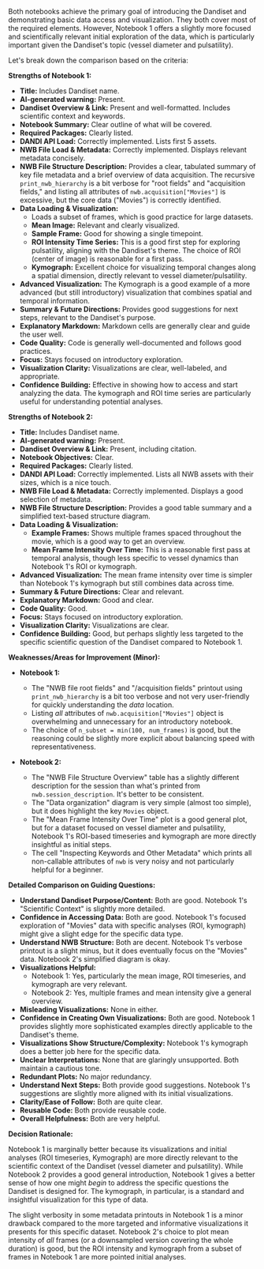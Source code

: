 Both notebooks achieve the primary goal of introducing the Dandiset and demonstrating basic data access and visualization. They both cover most of the required elements. However, Notebook 1 offers a slightly more focused and scientifically relevant initial exploration of the data, which is particularly important given the Dandiset's topic (vessel diameter and pulsatility).

Let's break down the comparison based on the criteria:

**Strengths of Notebook 1:**

*   **Title:** Includes Dandiset name.
*   **AI-generated warning:** Present.
*   **Dandiset Overview & Link:** Present and well-formatted. Includes scientific context and keywords.
*   **Notebook Summary:** Clear outline of what will be covered.
*   **Required Packages:** Clearly listed.
*   **DANDI API Load:** Correctly implemented. Lists first 5 assets.
*   **NWB File Load & Metadata:** Correctly implemented. Displays relevant metadata concisely.
*   **NWB File Structure Description:** Provides a clear, tabulated summary of key file metadata and a brief overview of data acquisition. The recursive `print_nwb_hierarchy` is a bit verbose for "root fields" and "acquisition fields," and listing all attributes of `nwb.acquisition["Movies"]` is excessive, but the core data ("Movies") is correctly identified.
*   **Data Loading & Visualization:**
    *   Loads a subset of frames, which is good practice for large datasets.
    *   **Mean Image:** Relevant and clearly visualized.
    *   **Sample Frame:** Good for showing a single timepoint.
    *   **ROI Intensity Time Series:** This is a good first step for exploring pulsatility, aligning with the Dandiset's theme. The choice of ROI (center of image) is reasonable for a first pass.
    *   **Kymograph:** Excellent choice for visualizing temporal changes along a spatial dimension, directly relevant to vessel diameter/pulsatility.
*   **Advanced Visualization:** The Kymograph is a good example of a more advanced (but still introductory) visualization that combines spatial and temporal information.
*   **Summary & Future Directions:** Provides good suggestions for next steps, relevant to the Dandiset's purpose.
*   **Explanatory Markdown:** Markdown cells are generally clear and guide the user well.
*   **Code Quality:** Code is generally well-documented and follows good practices.
*   **Focus:** Stays focused on introductory exploration.
*   **Visualization Clarity:** Visualizations are clear, well-labeled, and appropriate.
*   **Confidence Building:** Effective in showing how to access and start analyzing the data. The kymograph and ROI time series are particularly useful for understanding potential analyses.

**Strengths of Notebook 2:**

*   **Title:** Includes Dandiset name.
*   **AI-generated warning:** Present.
*   **Dandiset Overview & Link:** Present, including citation.
*   **Notebook Objectives:** Clear.
*   **Required Packages:** Clearly listed.
*   **DANDI API Load:** Correctly implemented. Lists all NWB assets with their sizes, which is a nice touch.
*   **NWB File Load & Metadata:** Correctly implemented. Displays a good selection of metadata.
*   **NWB File Structure Description:** Provides a good table summary and a simplified text-based structure diagram.
*   **Data Loading & Visualization:**
    *   **Example Frames:** Shows multiple frames spaced throughout the movie, which is a good way to get an overview.
    *   **Mean Frame Intensity Over Time:** This is a reasonable first pass at temporal analysis, though less specific to vessel dynamics than Notebook 1's ROI or kymograph.
*   **Advanced Visualization:** The mean frame intensity over time is simpler than Notebook 1's kymograph but still combines data across time.
*   **Summary & Future Directions:** Clear and relevant.
*   **Explanatory Markdown:** Good and clear.
*   **Code Quality:** Good.
*   **Focus:** Stays focused on introductory exploration.
*   **Visualization Clarity:** Visualizations are clear.
*   **Confidence Building:** Good, but perhaps slightly less targeted to the specific scientific question of the Dandiset compared to Notebook 1.

**Weaknesses/Areas for Improvement (Minor):**

*   **Notebook 1:**
    *   The "NWB file root fields" and "/acquisition fields" printout using `print_nwb_hierarchy` is a bit too verbose and not very user-friendly for quickly understanding the *data* location.
    *   Listing *all* attributes of `nwb.acquisition["Movies"]` object is overwhelming and unnecessary for an introductory notebook.
    *   The choice of `n_subset = min(100, num_frames)` is good, but the reasoning could be slightly more explicit about balancing speed with representativeness.

*   **Notebook 2:**
    *   The "NWB File Structure Overview" table has a slightly different description for the session than what's printed from `nwb.session_description`. It's better to be consistent.
    *   The "Data organization" diagram is very simple (almost too simple), but it does highlight the key `Movies` object.
    *   The "Mean Frame Intensity Over Time" plot is a good general plot, but for a dataset focused on vessel diameter and pulsatility, Notebook 1's ROI-based timeseries and kymograph are more directly insightful as initial steps.
    *   The cell "Inspecting Keywords and Other Metadata" which prints all non-callable attributes of `nwb` is very noisy and not particularly helpful for a beginner.

**Detailed Comparison on Guiding Questions:**

*   **Understand Dandiset Purpose/Content:** Both are good. Notebook 1's "Scientific Context" is slightly more detailed.
*   **Confidence in Accessing Data:** Both are good. Notebook 1's focused exploration of "Movies" data with specific analyses (ROI, kymograph) might give a slight edge for the specific data type.
*   **Understand NWB Structure:** Both are decent. Notebook 1's verbose printout is a slight minus, but it does eventually focus on the "Movies" data. Notebook 2's simplified diagram is okay.
*   **Visualizations Helpful:**
    *   Notebook 1: Yes, particularly the mean image, ROI timeseries, and kymograph are very relevant.
    *   Notebook 2: Yes, multiple frames and mean intensity give a general overview.
*   **Misleading Visualizations:** None in either.
*   **Confidence in Creating Own Visualizations:** Both are good. Notebook 1 provides slightly more sophisticated examples directly applicable to the Dandiset's theme.
*   **Visualizations Show Structure/Complexity:** Notebook 1's kymograph does a better job here for the specific data.
*   **Unclear Interpretations:** None that are glaringly unsupported. Both maintain a cautious tone.
*   **Redundant Plots:** No major redundancy.
*   **Understand Next Steps:** Both provide good suggestions. Notebook 1's suggestions are slightly more aligned with its initial visualizations.
*   **Clarity/Ease of Follow:** Both are quite clear.
*   **Reusable Code:** Both provide reusable code.
*   **Overall Helpfulness:** Both are very helpful.

**Decision Rationale:**

Notebook 1 is marginally better because its visualizations and initial analyses (ROI timeseries, Kymograph) are more directly relevant to the scientific context of the Dandiset (vessel diameter and pulsatility). While Notebook 2 provides a good general introduction, Notebook 1 gives a better sense of how one might *begin* to address the specific questions the Dandiset is designed for. The kymograph, in particular, is a standard and insightful visualization for this type of data.

The slight verbosity in some metadata printouts in Notebook 1 is a minor drawback compared to the more targeted and informative visualizations it presents for this specific dataset. Notebook 2's choice to plot mean intensity of *all* frames (or a downsampled version covering the whole duration) is good, but the ROI intensity and kymograph from a subset of frames in Notebook 1 are more pointed initial analyses.